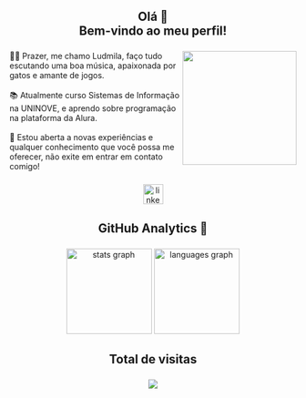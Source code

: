 <h2 align="center">Olá 👋 <br>Bem-vindo ao meu perfil!</h2>

###

<img align="right" height="200" src="https://i.pinimg.com/originals/85/be/94/85be94350b6cefd78140c8c8232c75e5.gif"  />

###

<p align="left">👩🏽 Prazer, me chamo Ludmila, faço tudo escutando uma boa música, apaixonada por gatos e amante de jogos.<br><br>📚 Atualmente curso Sistemas de Informação na UNINOVE, e aprendo sobre programação na plataforma da Alura.<br><br>💌 Estou aberta a novas experiências e qualquer conhecimento que você possa me oferecer, não exite em entrar em contato comigo!</p>

###

<div align="center">
  <a href="www.linkedin.com/in/ludmilaalmeida03"><img src="https://img.shields.io/static/v1?message=LinkedIn&logo=linkedin&label=&color=0077B5&logoColor=white&labelColor=&style=for-the-badge" height="35" alt="linkedin logo"/></a>
</div>

###

<h2 align="center">GitHub Analytics 🔧</h2>

###

<div align="center">
  <img src="https://github-readme-stats.vercel.app/api?hide_title=false&hide_rank=false&show_icons=true&include_all_commits=true&count_private=true&disable_animations=false&theme=dracula&locale=en&hide_border=false&username=ludalmeidaa" height="150" alt="stats graph"  />
  <img src="https://github-readme-stats.vercel.app/api/top-langs?locale=pt-br&hide_title=false&layout=compact&card_width=320&langs_count=5&theme=dracula&hide_border=false&username=ludalmeidaa" height="150" alt="languages graph"  />
</div>

###

<h2 align="center">Total de visitas</h2>

###

<div align="center">
  <img src="https://profile-counter.glitch.me/ludalmeidaa/count.svg?"  />
</div>

###
